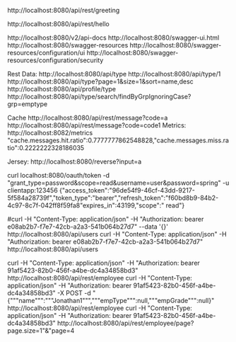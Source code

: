 http://localhost:8080/api/rest/greeting

http://localhost:8080/api/rest/hello

http://localhost:8080/v2/api-docs
http://localhost:8080/swagger-ui.html
http://localhost:8080/swagger-resources
http://localhost:8080/swagger-resources/configuration/ui
http://localhost:8080/swagger-resources/configuration/security

Rest Data:
http://localhost:8080/api/type
http://localhost:8080/api/type/1
http://localhost:8080/api/type?page=1&size=1&sort=name,desc
http://localhost:8080/api/profile/type
http://localhost:8080/api/type/search/findByGrpIgnoringCase?grp=emptype

Cache
http://localhost:8080/api/rest/message?code=a
http://localhost:8080/api/rest/message?code=code1
Metrics:
http://localhost:8082/metrics
"cache.messages.hit.ratio":0.7777777862548828,"cache.messages.miss.ratio":0.2222222328186035

Jersey:
http://localhost:8080/reverse?input=a



curl localhost:8080/oauth/token -d "grant_type=password&scope=read&username=user&password=spring" -u clientapp:123456
{"access_token":"96de54f9-46cf-43dd-9217-5f584a28739f","token_type":"bearer","refresh_token":"f60bd8b9-84b2-4c97-8c7f-042ff8f59fa8"expires_in":43199,"scope":"
read"}


#curl -H "Content-Type: application/json" -H "Authorization: bearer e08ab2b7-f7e7-42cb-a2a3-541b064b27d7" --data '{}' http://localhost:8080/api/users
curl -H "Content-Type: application/json" -H "Authorization: bearer e08ab2b7-f7e7-42cb-a2a3-541b064b27d7"  http://localhost:8080/api/users

curl -H "Content-Type: application/json" -H "Authorization: bearer 91af5423-82b0-456f-a4be-dc4a34858bd3"  http://localhost:8080/api/rest/employee
curl -H "Content-Type: application/json" -H "Authorization: bearer 91af5423-82b0-456f-a4be-dc4a34858bd3" -X POST -d "{"""name""":"""Jonathan1""","""empType""":null,"""empGrade""":null}" http://localhost:8080/api/rest/employee
curl -H "Content-Type: application/json" -H "Authorization: bearer 91af5423-82b0-456f-a4be-dc4a34858bd3"  http://localhost:8080/api/rest/employee/page?page.size=1"&"page=4